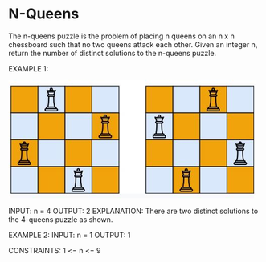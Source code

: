 # N-Queens
The n-queens puzzle is the problem of placing n queens on an n x n chessboard such that no two queens attack each other.
Given an integer n, return the number of distinct solutions to the n-queens puzzle.

EXAMPLE 1:

![alt-text](https://github.com/isha-np/N-Queens/blob/main/nqueens.JPG)

INPUT: n = 4
OUTPUT: 2
EXPLANATION: There are two distinct solutions to the 4-queens puzzle as shown.


EXAMPLE 2:
INPUT: n = 1
OUTPUT: 1
 

CONSTRAINTS:
1 <= n <= 9

